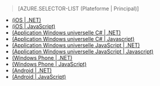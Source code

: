 ﻿> [AZURE.SELECTOR-LIST (Plateforme | Principal)]
- [(iOS | .NET)](/en-us/documentation/articles/mobile-services-dotnet-backend-ios-get-started-push/)
- [(iOS | JavaScript)](/en-us/documentation/articles/mobile-services-javascript-backend-ios-get-started-push/)
- [(Application Windows universelle C# | .NET)](/en-us/documentation/articles/mobile-services-dotnet-backend-windows-universal-dotnet-get-started-push/)
- [(Application Windows universelle C# | Javascript)](/en-us/documentation/articles/mobile-services-javascript-backend-windows-universal-dotnet-get-started-push/)
- [(Application Windows universelle JavaScript | .NET)](/en-us/documentation/articles/mobile-services-dotnet-backend-windows-universal-javascript-get-started-push/)
- [(Application Windows universelle JavaScript | Javascript)](/en-us/documentation/articles/mobile-services-javascript-backend-windows-universal-javascript-get-started-push/)
- [(Windows Phone | .NET)](/en-us/documentation/articles/mobile-services-dotnet-backend-windows-phone-get-started-push/)
- [(Windows Phone | JavaScript)](/en-us/documentation/articles/mobile-services-javascript-backend-windows-phone-get-started-push/)
- [(Android | .NET)](/en-us/documentation/articles/mobile-services-dotnet-backend-android-get-started-push/)
- [(Android | JavaScript)](/en-us/documentation/articles/mobile-services-javascript-backend-android-get-started-push/)
<!--HONumber=41-->
